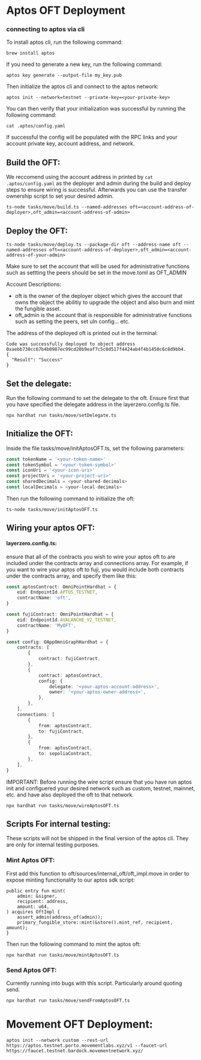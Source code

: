 # Aptos OFT Deployment
### connecting to aptos via cli
To install aptos cli, run the following command:
```
brew install aptos
```
If you need to generate a new key, run the following command:
```
aptos key generate --output-file my_key.pub
```
Then initialize the aptos cli and connect to the aptos network:
```
aptos init --network=testnet --private-key=<your-private-key>
```
You can then verify that your initialization was successful by running the following command:
```
cat .aptos/config.yaml 
```
If successful the config will be populated with the RPC links and your account private key, account address, and network.
## Build the OFT:
We reccomend using the account address in printed by `cat .aptos/config.yaml` as the deployer and admin during the build and deploy steps to ensure wiring is successful. Afterwards you can use the transfer ownership script to set your desired admin.
```
ts-node tasks/move/build.ts --named-addresses oft=<account-address-of-deployer>,oft_admin=<account-address-of-admin>
```
## Deploy the OFT:
```
ts-node tasks/move/deploy.ts --package-dir oft --address-name oft --named-addresses oft=<account-address-of-deployer>,oft_admin=<account-address-of-your-admin>
```

Make sure to set the account that will be used for administrative functions such as settting the peers should be set in the move.toml as OFT_ADMIN

Account Descriptions:
- oft is the owner of the deployer object which gives the account that owns the object the abilitiy to upgrade the object and also burn and mint the fungible asset.
- oft_admin is the account that is responsible for administrative functions such as setting the peers, set uln config... etc.

The address of the deployed oft is printed out in the terminal:
```
Code was successfully deployed to object address 0xaebb730cc67b4b0987ec99cd20b9eaf7c5c0d517f4424ab4f4b1450c6c8d9bb4.
{
  "Result": "Success"
}
```
## Set the delegate:
Run the following command to set the delegate to the oft. Ensure first that you have specified the delegate address in the layerzero.config.ts file.
```
npx hardhat run tasks/move/setDelegate.ts
```
## Initialize the OFT:
Inside the file tasks/move/initAptosOFT.ts, set the following parameters:
```typescript
const tokenName = '<your-token-name>'
const tokenSymbol = '<your-token-symbol>'
const iconUri = '<your-icon-uri>'
const projectUri = '<your-project-uri>'
const sharedDecimals = <your-shared-decimals>
const localDecimals = <your-local-decimals>
```
Then run the following command to initialize the oft:
```
ts-node tasks/move/initAptosOFT.ts
```
## Wiring your aptos OFT:

#### layerzero.config.ts:
ensure that all of the contracts you wish to wire your aptos oft to are included under the contracts array and connections array. For example, if you want to wire your aptos oft to fuji, you would include both contracts under the contracts array, and specify them like this:
```typescript
const aptosContract: OmniPointHardhat = {
    eid: EndpointId.APTOS_TESTNET,
    contractName: 'oft',
}

const fujiContract: OmniPointHardhat = {
    eid: EndpointId.AVALANCHE_V2_TESTNET,
    contractName: 'MyOFT',
}

const config: OAppOmniGraphHardhat = {
    contracts: [
        {
            contract: fujiContract,
        },
        {
            contract: aptosContract,
            config: {
                delegate: '<your-aptos-account-address>',
                owner: '<your-aptos-owner-address>',
            },
        },
    ],
    connections: [
        {
            from: aptosContract,
            to: fujiContract,
        },
        {
            from: aptosContract,
            to: sepoliaContract,
        },
    ],
}
```

IMPORTANT: Before running the wire script ensure that you have run aptos init and configuered your desired network such as custom, testnet, mainnet, etc. and have also deployed the oft to that network.
```
npx hardhat run tasks/move/wireAptosOFT.ts
```

## Scripts For internal testing:
These scripts will not be shipped in the final version of the aptos cli. They are only for internal testing purposes.
### Mint Aptos OFT:
First add this function to oft/sources/internal_oft/oft_impl.move in order to expose minting functionality to our aptos sdk script:
```
public entry fun mint(
    admin: &signer,
    recipient: address,
    amount: u64,
) acquires OftImpl {
    assert_admin(address_of(admin));
    primary_fungible_store::mint(&store().mint_ref, recipient, amount);
}
```
Then run the following command to mint the aptos oft:
```
npx hardhat run tasks/move/mintAptosOFT.ts
```
### Send Aptos OFT:
Currently running into bugs with this script. Particularly around quoting send.
```
npx hardhat run tasks/move/sendFromAptosOFT.ts
```

# Movement OFT Deployment:
```
aptos init --network custom --rest-url https://aptos.testnet.porto.movementlabs.xyz/v1 --faucet-url https://faucet.testnet.bardock.movementnetwork.xyz/
```
